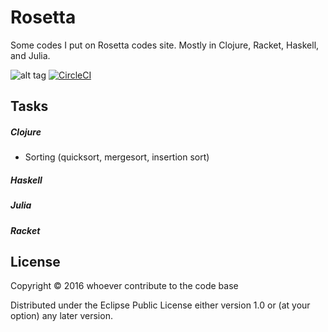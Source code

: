 # Rosetta

Some codes I put on Rosetta codes site.
Mostly in Clojure, Racket, Haskell, and Julia.

![alt tag](https://circleci.com/gh/squest/Rosetta.svg?style=shield)
[![CircleCI](https://circleci.com/gh/squest/Rosetta.svg?style=svg)](https://circleci.com/gh/squest/rosetta)

## Tasks

##### Clojure

- Sorting (quicksort, mergesort, insertion sort)  

##### Haskell

##### Julia

##### Racket 

## License

Copyright © 2016 whoever contribute to the code base

Distributed under the Eclipse Public License either version 1.0 or (at
your option) any later version.
